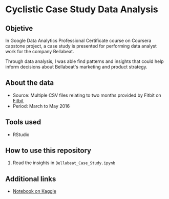 # Cyclistic Case Study Data Analysis

## Objetive
In Google Data Analytics Professional Certificate course on Coursera capstone project, a case study is presented for performing data analyst work for the company Bellabeat.

Through data analysis, I was able find patterns and insights that could help inform decisions about Bellabeat's marketing and product strategy.

## About the data
- Source: Multiple CSV files relating to two months provided by Fitbit on [Fitbit](https://www.kaggle.com/datasets/arashnic/fitbit)
- Period: March to May 2016

## Tools used
- RStudio

## How to use this repository
1. Read the insights in `Bellabeat_Case_Study.ipynb`

## Additional links
- [Notebook on Kaggle](https://www.kaggle.com/code/carvalhojoao/bellabeat-case-study-google-data-analytics)